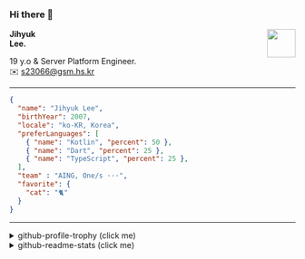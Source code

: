 ### Hi there 👋
<img src="https://github.githubassets.com/images/mona-loading-default.gif" width="50px" align="right">
</a>

**Jihyuk\
Lee.**

19 y.o & Server Platform Engineer.\
✉️ <s23066@gsm.hs.kr>

---

```json
{
  "name": "Jihyuk Lee",
  "birthYear": 2007,
  "locale": "ko-KR, Korea",
  "preferLanguages": [
    { "name": "Kotlin", "percent": 50 },
    { "name": "Dart", "percent": 25 },
    { "name": "TypeScript", "percent": 25 },
  ],
  "team" : "AING, One/s ···",
  "favorite": {
    "cat": "🐈"
  }
}
```
---
<details>
  <summary>github-profile-trophy (click me)</summary>
  
![](https://github-profile-trophy.vercel.app/?username=withJihyuk&row=1&column=8&theme=nord)
  
</details>
<details>
  <summary>github-readme-stats (click me)</summary>
  
<!--START_SECTION:waka-->
![Code Time](http://img.shields.io/badge/Code%20Time-982%20hrs%2051%20mins-blue)

![Lines of code](https://img.shields.io/badge/%EC%A0%80%EB%8A%94%20%EC%97%AC%ED%83%9C%EA%B9%8C%EC%A7%80%20-747.6%20thousand%20%EC%A4%84%EC%9D%98%20%EC%BD%94%EB%93%9C%EB%A5%BC%20%EC%9E%91%EC%84%B1%ED%96%88%EC%96%B4%EC%9A%94.-blue)

**저는 아침형 인간이에요. 🐤** 

```text
🌞 아침                     985 commits         ██████░░░░░░░░░░░░░░░░░░░   22.38 % 
🌆 낮　                     1522 commits        █████████░░░░░░░░░░░░░░░░   34.58 % 
🌃 저녁                     1548 commits        █████████░░░░░░░░░░░░░░░░   35.17 % 
🌙 밤　                     347 commits         ██░░░░░░░░░░░░░░░░░░░░░░░   07.88 % 
```


📊 **저는 이번주를 이렇게 시간을 보냈어요.** 

```text
🕑︎ Timezone: Asia/Seoul

💬 프로그래밍 언어들: 
TypeScript               3 hrs 15 mins       ███████████████░░░░░░░░░░   58.74 % 
Java                     1 hr 25 mins        ██████░░░░░░░░░░░░░░░░░░░   25.56 % 
Kotlin                   17 mins             █░░░░░░░░░░░░░░░░░░░░░░░░   05.21 % 
Bash                     15 mins             █░░░░░░░░░░░░░░░░░░░░░░░░   04.77 % 
YAML                     9 mins              █░░░░░░░░░░░░░░░░░░░░░░░░   02.96 % 

🔥 에디터들: 
VS Code                  3 hrs 40 mins       █████████████████░░░░░░░░   66.25 % 
IntelliJ IDEA            1 hr 52 mins        ████████░░░░░░░░░░░░░░░░░   33.75 % 

💻 운영 체제들: 
Mac                      5 hrs 32 mins       █████████████████████████   100.00 % 
```


 Last Updated on 09/10/2025 18:51:04 UTC
<!--END_SECTION:waka-->

</details>

</div>

